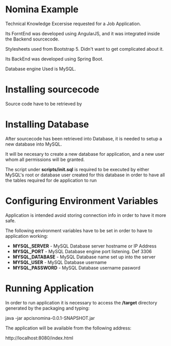 # Nomina Example

Technical Knowledge Excersise requested for a Job Application.

Its ForntEnd was developed using AngularJS, and it was integrated inside the Backend sourcecode. 

Stylesheets used from Bootstrap 5. Didn't want to get complicated about it.

Its BackEnd was developed using Spring Boot. 

Database engine Used is MySQL.

# Installing sourcecode

Source code have to be retrieved by 

# Installing Database

After sourcecode has been retrieved into Database, it is needed to setup a new database into MySQL.

It will be necesary to create a new database for application, and a new user whom all permissions will be granted.

The script under **scripts/init.sql** is required to be executed by either MySQL's root or database user created for this database in order to have all the tables required for de application to run  

# Configuring Environment Variables

Application is intended avoid storing connection info in order to have it more safe.

The following environment variables have to be set in order to have to application working:

- **MYSQL_SERVER** - MySQL Database server hostname or IP Address
- **MYSQL_PORT** - MySQL Database engine port listening. Def 3306
- **MYSQL_DATABASE** - MySQL Database name set up into the server
- **MYSQL_USER** - MySQL Database username
- **MYSQL_PASSWORD** - MySQL Database username pasword

# Running Application

In order to run application it is necessary to access the **/target** directory generated by the packaging and typing:

java -jar apcisnomina-0.0.1-SNAPSHOT.jar

The application will be available from the following address:

http://localhost:8080/index.html
